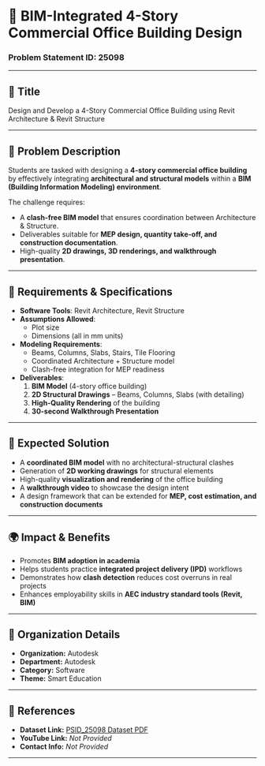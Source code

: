 # 🏢 BIM-Integrated 4-Story Commercial Office Building Design  
### Problem Statement ID: 25098  

---

## 📌 Title  
Design and Develop a 4-Story Commercial Office Building using Revit Architecture & Revit Structure  

---

## 📝 Problem Description  
Students are tasked with designing a **4-story commercial office building** by effectively integrating **architectural and structural models** within a **BIM (Building Information Modeling) environment**.  

The challenge requires:  
- A **clash-free BIM model** that ensures coordination between Architecture & Structure.  
- Deliverables suitable for **MEP design, quantity take-off, and construction documentation**.  
- High-quality **2D drawings, 3D renderings, and walkthrough presentation**.  

---

## 📐 Requirements & Specifications  
- **Software Tools**: Revit Architecture, Revit Structure  
- **Assumptions Allowed**:  
  - Plot size  
  - Dimensions (all in mm units)  
- **Modeling Requirements**:  
  - Beams, Columns, Slabs, Stairs, Tile Flooring  
  - Coordinated Architecture + Structure model  
  - Clash-free integration for MEP readiness  
- **Deliverables**:  
  1. **BIM Model** (4-story office building)  
  2. **2D Structural Drawings** – Beams, Columns, Slabs (with detailing)  
  3. **High-Quality Rendering** of the building  
  4. **30-second Walkthrough Presentation**  

---

## 🎯 Expected Solution  
- A **coordinated BIM model** with no architectural-structural clashes  
- Generation of **2D working drawings** for structural elements  
- High-quality **visualization and rendering** of the office building  
- A **walkthrough video** to showcase the design intent  
- A design framework that can be extended for **MEP, cost estimation, and construction documents**  

---

## 🌍 Impact & Benefits  
- Promotes **BIM adoption in academia**  
- Helps students practice **integrated project delivery (IPD)** workflows  
- Demonstrates how **clash detection** reduces cost overruns in real projects  
- Enhances employability skills in **AEC industry standard tools (Revit, BIM)**  

---

## 🏢 Organization Details  
- **Organization:** Autodesk  
- **Department:** Autodesk  
- **Category:** Software  
- **Theme:** Smart Education  

---

## 🔗 References  
- **Dataset Link:** [PSID_25098 Dataset PDF](https://sih.gov.in/dataset/PSID_25098_AUTODESK_PS4Software.pdf)  
- **YouTube Link:** _Not Provided_  
- **Contact Info:** _Not Provided_  

---
